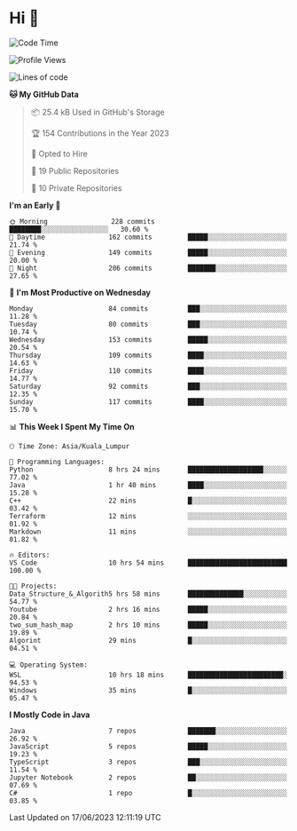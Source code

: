 <h1>Hi 👋</h1>

<!--START_SECTION:waka-->
![Code Time](http://img.shields.io/badge/Code%20Time-236%20hrs%2041%20mins-blue)

![Profile Views](http://img.shields.io/badge/Profile%20Views-25-blue)

![Lines of code](https://img.shields.io/badge/From%20Hello%20World%20I%27ve%20Written-660.2%20thousand%20lines%20of%20code-blue)

**🐱 My GitHub Data** 

> 📦 25.4 kB Used in GitHub's Storage 
 > 
> 🏆 154 Contributions in the Year 2023
 > 
> 💼 Opted to Hire
 > 
> 📜 19 Public Repositories 
 > 
> 🔑 10 Private Repositories 
 > 
**I'm an Early 🐤** 

```text
🌞 Morning                228 commits         ████████░░░░░░░░░░░░░░░░░   30.60 % 
🌆 Daytime                162 commits         █████░░░░░░░░░░░░░░░░░░░░   21.74 % 
🌃 Evening                149 commits         █████░░░░░░░░░░░░░░░░░░░░   20.00 % 
🌙 Night                  206 commits         ███████░░░░░░░░░░░░░░░░░░   27.65 % 
```
📅 **I'm Most Productive on Wednesday** 

```text
Monday                   84 commits          ███░░░░░░░░░░░░░░░░░░░░░░   11.28 % 
Tuesday                  80 commits          ███░░░░░░░░░░░░░░░░░░░░░░   10.74 % 
Wednesday                153 commits         █████░░░░░░░░░░░░░░░░░░░░   20.54 % 
Thursday                 109 commits         ████░░░░░░░░░░░░░░░░░░░░░   14.63 % 
Friday                   110 commits         ████░░░░░░░░░░░░░░░░░░░░░   14.77 % 
Saturday                 92 commits          ███░░░░░░░░░░░░░░░░░░░░░░   12.35 % 
Sunday                   117 commits         ████░░░░░░░░░░░░░░░░░░░░░   15.70 % 
```


📊 **This Week I Spent My Time On** 

```text
🕑︎ Time Zone: Asia/Kuala_Lumpur

💬 Programming Languages: 
Python                   8 hrs 24 mins       ███████████████████░░░░░░   77.02 % 
Java                     1 hr 40 mins        ████░░░░░░░░░░░░░░░░░░░░░   15.28 % 
C++                      22 mins             █░░░░░░░░░░░░░░░░░░░░░░░░   03.42 % 
Terraform                12 mins             ░░░░░░░░░░░░░░░░░░░░░░░░░   01.92 % 
Markdown                 11 mins             ░░░░░░░░░░░░░░░░░░░░░░░░░   01.82 % 

🔥 Editors: 
VS Code                  10 hrs 54 mins      █████████████████████████   100.00 % 

🐱‍💻 Projects: 
Data_Structure_&_Algorith5 hrs 58 mins       ██████████████░░░░░░░░░░░   54.77 % 
Youtube                  2 hrs 16 mins       █████░░░░░░░░░░░░░░░░░░░░   20.84 % 
two_sum_hash_map         2 hrs 10 mins       █████░░░░░░░░░░░░░░░░░░░░   19.89 % 
Algorint                 29 mins             █░░░░░░░░░░░░░░░░░░░░░░░░   04.51 % 

💻 Operating System: 
WSL                      10 hrs 18 mins      ████████████████████████░   94.53 % 
Windows                  35 mins             █░░░░░░░░░░░░░░░░░░░░░░░░   05.47 % 
```

**I Mostly Code in Java** 

```text
Java                     7 repos             ███████░░░░░░░░░░░░░░░░░░   26.92 % 
JavaScript               5 repos             █████░░░░░░░░░░░░░░░░░░░░   19.23 % 
TypeScript               3 repos             ███░░░░░░░░░░░░░░░░░░░░░░   11.54 % 
Jupyter Notebook         2 repos             ██░░░░░░░░░░░░░░░░░░░░░░░   07.69 % 
C#                       1 repo              █░░░░░░░░░░░░░░░░░░░░░░░░   03.85 % 
```




 Last Updated on 17/06/2023 12:11:19 UTC
<!--END_SECTION:waka-->
